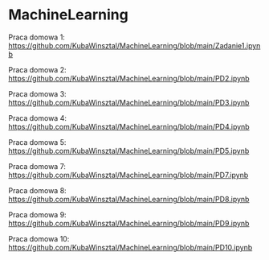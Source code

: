 # MachineLearning

Praca domowa 1: https://github.com/KubaWinsztal/MachineLearning/blob/main/Zadanie1.ipynb

Praca domowa 2: https://github.com/KubaWinsztal/MachineLearning/blob/main/PD2.ipynb

Praca domowa 3: https://github.com/KubaWinsztal/MachineLearning/blob/main/PD3.ipynb

Praca domowa 4: https://github.com/KubaWinsztal/MachineLearning/blob/main/PD4.ipynb

Praca domowa 5: https://github.com/KubaWinsztal/MachineLearning/blob/main/PD5.ipynb



Praca domowa 7: https://github.com/KubaWinsztal/MachineLearning/blob/main/PD7.ipynb

Praca domowa 8: https://github.com/KubaWinsztal/MachineLearning/blob/main/PD8.ipynb

Praca domowa 9: https://github.com/KubaWinsztal/MachineLearning/blob/main/PD9.ipynb

Praca domowa 10: https://github.com/KubaWinsztal/MachineLearning/blob/main/PD10.ipynb
